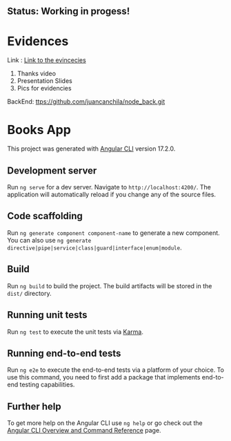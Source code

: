## Status: Working in progess!

# Evidences
Link : [Link to the evincecies ](https://drive.google.com/drive/folders/109Blg4ucVgnK90hhw5qFG8Dp4flR2m1X?usp=drive_link)

1. Thanks video
2. Presentation Slides
3. Pics for evidencies

BackEnd: [ttps://github.com/juancanchila/node_back.git](https://github.com/juancanchila/nodeDemo.git)


# Books App

This project was generated with [Angular CLI](https://github.com/angular/angular-cli) version 17.2.0.

## Development server

Run `ng serve` for a dev server. Navigate to `http://localhost:4200/`. The application will automatically reload if you change any of the source files.

## Code scaffolding

Run `ng generate component component-name` to generate a new component. You can also use `ng generate directive|pipe|service|class|guard|interface|enum|module`.

## Build

Run `ng build` to build the project. The build artifacts will be stored in the `dist/` directory.

## Running unit tests

Run `ng test` to execute the unit tests via [Karma](https://karma-runner.github.io).

## Running end-to-end tests

Run `ng e2e` to execute the end-to-end tests via a platform of your choice. To use this command, you need to first add a package that implements end-to-end testing capabilities.

## Further help

To get more help on the Angular CLI use `ng help` or go check out the [Angular CLI Overview and Command Reference](https://angular.io/cli) page.



